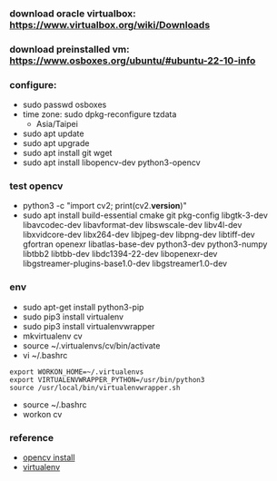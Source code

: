 ### download oracle virtualbox: https://www.virtualbox.org/wiki/Downloads
### download preinstalled vm: https://www.osboxes.org/ubuntu/#ubuntu-22-10-info
### configure:
* sudo passwd osboxes
* time zone: sudo dpkg-reconfigure tzdata
    * Asia/Taipei
* sudo apt update
* sudo apt upgrade
* sudo apt install git wget 
* sudo apt install libopencv-dev python3-opencv
### test opencv
* python3 -c "import cv2; print(cv2.__version__)"
* sudo apt install build-essential cmake git pkg-config libgtk-3-dev \
    libavcodec-dev libavformat-dev libswscale-dev libv4l-dev \
    libxvidcore-dev libx264-dev libjpeg-dev libpng-dev libtiff-dev \
    gfortran openexr libatlas-base-dev python3-dev python3-numpy \
    libtbb2 libtbb-dev libdc1394-22-dev libopenexr-dev \
    libgstreamer-plugins-base1.0-dev libgstreamer1.0-dev
### env
* sudo apt-get install python3-pip
* sudo pip3 install virtualenv
* sudo pip3 install virtualenvwrapper
* mkvirtualenv cv 
* source  ~/.virtualenvs/cv/bin/activate
* vi ~/.bashrc
```
export WORKON_HOME=~/.virtualenvs
export VIRTUALENVWRAPPER_PYTHON=/usr/bin/python3
source /usr/local/bin/virtualenvwrapper.sh
```
* source ~/.bashrc
* workon cv
### reference
* [opencv install](https://vegastack.com/tutorials/how-to-install-opencv-on-ubuntu-20-04/)
* [virtualenv](https://medium.com/@scofield44165/ubuntu-20-04%E4%B8%AD%E5%AE%89%E8%A3%9D%E4%B8%A6%E4%BD%BF%E7%94%A8virtualenv%E8%99%9B%E6%93%AC%E7%92%B0%E5%A2%83-install-and-use-virtualenv-in-ubuntu-20-04-7849091ea8e0)
